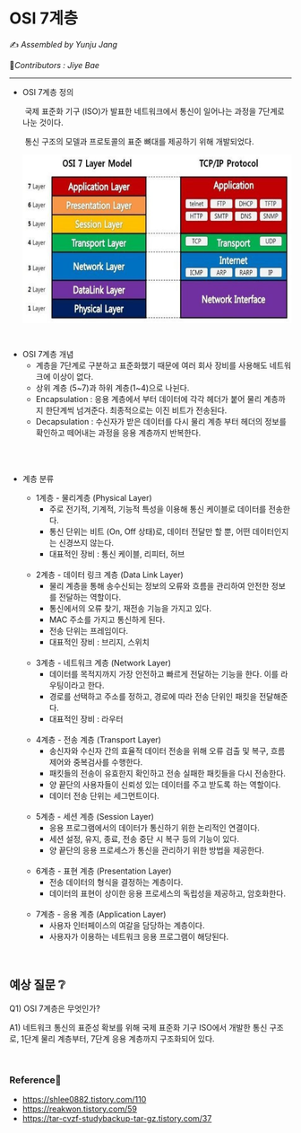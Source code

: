# OSI 7계층

:writing_hand: *Assembled by Yunju Jang*

🤝*Contributors : Jiye Bae*

<hr>

- OSI 7계층 정의

  ​	국제 표준화 기구 (ISO)가 발표한 네트워크에서 통신이 일어나는 과정을 7단계로 나눈 것이다.

  ​	통신 구조의 모델과 프로토콜의 표준 뼈대를 제공하기 위해 개발되었다.
  
  <img src="resources/osi.jpg" height="300px" align="center">

<br/>

- OSI 7계층 개념
  - 계층을 7단계로 구분하고 표준화했기 때문에 여러 회사 장비를 사용해도 네트워크에 이상이 없다.
  - 상위 계층 (5~7)과 하위 계층(1~4)으로 나뉜다.
  - Encapsulation : 응용 계층에서 부터 데이터에 각각 헤더가 붙어 물리 계층까지 한단계씩 넘겨준다. 최종적으로는 이진 비트가 전송된다.
  - Decapsulation : 수신자가 받은 데이터를 다시 물리 계층 부터 헤더의 정보를 확인하고 떼어내는 과정을 응용 계층까지 반복한다.

<br/>

<br/>

- 계층 분류

  - 1계층 - 물리계층 (Physical Layer)
    - 주로 전기적, 기계적, 기능적 특성을 이용해 통신 케이블로 데이터를 전송한다.
    - 통신 단위는 비트 (On, Off 상태)로, 데이터 전달만 할 뿐, 어떤 데이터인지는 신경쓰지 않는다.
    - 대표적인 장비 : 통신 케이블, 리피터, 허브
  
  <br/>
  
  - 2계층 - 데이터 링크 계층 (Data Link Layer)
    - 물리 계층을 통해 송수신되는 정보의 오류와 흐름을 관리하여 안전한 정보를 전달하는 역할이다.
    - 통신에서의 오류 찾기, 재전송 기능을 가지고 있다.
    - MAC 주소를 가지고 통신하게 된다.
    - 전송 단위는 프레임이다.
    - 대표적인 장비 : 브리지, 스위치
  
  <br/>
  
  - 3계층 - 네트워크 계층 (Network Layer)
    - 데이터를 목적지까지 가장 안전하고 빠르게 전달하는 기능을 한다. 이를 라우팅이라고 한다.
    - 경로를 선택하고 주소를 정하고, 경로에 따라 전송 단위인 패킷을 전달해준다.
    - 대표적인 장비 : 라우터
  
  <br/>
  
  - 4계층 - 전송 계층 (Transport Layer)
    - 송신자와 수신자 간의 효율적 데이터 전송을 위해 오류 검출 및 복구, 흐름제어와 중복검사를 수행한다.
    - 패킷들의 전송이 유효한지 확인하고 전송 실패한 패킷들을 다시 전송한다.
    - 양 끝단의 사용자들이 신뢰성 있는 데이터를 주고 받도록 하는 역할이다.
    - 데이터 전송 단위는 세그먼트이다.
  
  <br/>
  
  - 5계층 - 세션 계층 (Session Layer)
    - 응용 프로그램에서의 데이터가 통신하기 위한 논리적인 연결이다.
    - 세션 설정, 유지, 종료, 전송 중단 시 복구 등의 기능이 있다.
    - 양 끝단의 응용 프로세스가 통신을 관리하기 위한 방법을 제공한다.
  
  <br/>
  
  - 6계층 - 표현 계층 (Presentation Layer)
    - 전송 데이터의 형식을 결정하는 계층이다.
    - 데이터의 표현이 상이한 응용 프로세스의 독립성을 제공하고, 암호화한다.
  
  <br/>
  
  - 7계층 - 응용 계층 (Application Layer)
    - 사용자 인터페이스의 여갈을 담당하는 계층이다.
    - 사용자가 이용하는 네트워크 응용 프로그램이 해당된다.

<br/>

## 예상 질문 ❔

Q1) OSI 7계층은 무엇인가?

A1) 네트워크 통신의 표준성 확보를 위해 국제 표준화 기구 ISO에서 개발한 통신 구조로, 1단계 물리 계층부터, 7단계 응용 계층까지 구조화되어 있다. 

<br/>

### Reference📖

- https://shlee0882.tistory.com/110
- https://reakwon.tistory.com/59
- https://tar-cvzf-studybackup-tar-gz.tistory.com/37
